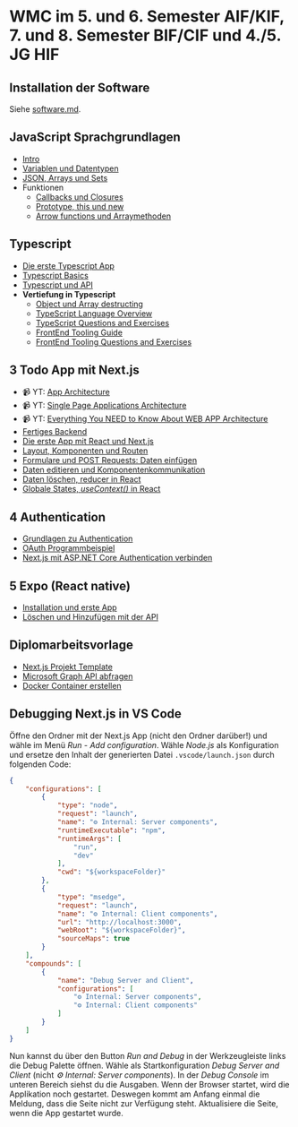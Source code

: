 # WMC im 5. und 6. Semester AIF/KIF, 7. und 8. Semester BIF/CIF und 4./5. JG HIF

## Installation der Software

Siehe [software.md](software.md).

## JavaScript Sprachgrundlagen
- [Intro](10_JavaScript/10_ECMAscript.md)
- [Variablen und Datentypen](10_JavaScript/20_Variables.md)
- [JSON, Arrays und Sets](10_JavaScript/30_JSON_Arrays.md)
- Funktionen
  - [Callbacks und Closures](10_JavaScript/40_FunctionsCallback.md)
  - [Prototype, this und new](10_JavaScript/41_FunctionsPrototype.md)
  - [Arrow functions und Arraymethoden](10_JavaScript/42_FunctionsArrowFunctions.md)

## Typescript
- [Die erste Typescript App](./20_Typescript/10_FirstApp.md)
- [Typescript Basics](./20_Typescript/20_TypescriptBasics.md)
- [Typescript und API](./20_Typescript/25_TypescriptWithApi.md)
- **Vertiefung in Typescript**
  - [Object und Array destructing](./20_Typescript/30_Destructing.md)
  - [TypeScript Language Overview](./20_Typescript/40_Typescript_Language.md)
  - [TypeScript Questions and Exercises](./20_Typescript/45_Typescript_Exercises.md)
  - [FrontEnd Tooling Guide](./20_Typescript/50_Frontend_Tooling.md)
  - [FrontEnd Tooling Questions and Exercises](./20_Typescript/55_Frontend_Tooling_Exercises.md)

## 3 Todo App mit Next.js
- 📹 YT: [App Architecture](https://www.youtube.com/watch?v=d1Gd-MGaleE&list=PLUU3EzfPr915ebZONvUVHKm8Bls6D7EgA)
- 📹 YT: [Single Page Applications Architecture](https://www.youtube.com/watch?v=H1NmO3f5oiI&list=PLUU3EzfPr915ebZONvUVHKm8Bls6D7EgA)
- 📹 YT: [Everything You NEED to Know About WEB APP Architecture](https://www.youtube.com/watch?v=sDlCSIDwpDs)
- [Fertiges Backend](30_TodoApp/01_Backend.md)
- [Die erste App mit React und Next.js](30_TodoApp/02_FirstReactApp.md)
- [Layout, Komponenten und Routen](30_TodoApp/10_Layout_Routing.md)
- [Formulare und POST Requests: Daten einfügen](30_TodoApp/20_Add_Form.md)
- [Daten editieren und Komponentenkommunikation](30_TodoApp/30_Edit.adoc)
- [Daten löschen, reducer in React](./30_TodoApp/40_Delete.adoc)
- [Globale States, *useContext()* in React](./30_TodoApp/50_State_Provider.adoc)
  
## 4 Authentication
- [Grundlagen zu Authentication](./50_Authentication/10_AuthenticationPrinciples/README.md)
- [OAuth Programmbeispiel](./50_Authentication/20_Oauth/README.adoc)
- [Next.js mit ASP.NET Core Authentication verbinden](./50_Authentication/30_OauthNextjs/README.adoc)

## 5 Expo (React native)
- [Installation und erste App](./60_Expo/10_first_app.adoc)
- [Löschen und Hinzufügen mit der API](./60_Expo/20_add_delete.adoc)

## Diplomarbeitsvorlage
- [Next.js Projekt Template](./40_DiplomarbeitVorlage/README.md)
- [Microsoft Graph API abfragen](./40_DiplomarbeitVorlage/graph_api.adoc)
- [Docker Container erstellen](./40_DiplomarbeitVorlage/docker.adoc)

## Debugging Next.js in VS Code

Öffne den Ordner mit der Next.js App (nicht den Ordner darüber!) und wähle im Menü *Run* - *Add configuration*.
Wähle *Node.js* als Konfiguration und ersetze den Inhalt der generierten Datei `.vscode/launch.json` durch folgenden Code:

```json
{
    "configurations": [
        {
            "type": "node",
            "request": "launch",
            "name": "⚙️ Internal: Server components",
            "runtimeExecutable": "npm",
            "runtimeArgs": [
                "run",
                "dev"
            ],
            "cwd": "${workspaceFolder}"
        },
        {
            "type": "msedge",
            "request": "launch",
            "name": "⚙️ Internal: Client components",
            "url": "http://localhost:3000",
            "webRoot": "${workspaceFolder}",
            "sourceMaps": true
        }
    ],
    "compounds": [
        {
            "name": "Debug Server and Client",
            "configurations": [
                "⚙️ Internal: Server components",
                "⚙️ Internal: Client components"
            ]
        }
    ]
}
```

Nun kannst du über den Button _Run and Debug_ in der Werkzeugleiste links die Debug Palette öffnen.
Wähle als Startkonfiguration _Debug Server and Client_ (nicht _⚙️ Internal: Server components_).
In der *Debug Console* im unteren Bereich siehst du die Ausgaben.
Wenn der Browser startet, wird die Applikation noch gestartet.
Deswegen kommt am Anfang einmal die Meldung, dass die Seite nicht zur Verfügung steht.
Aktualisiere die Seite, wenn die App gestartet wurde.
